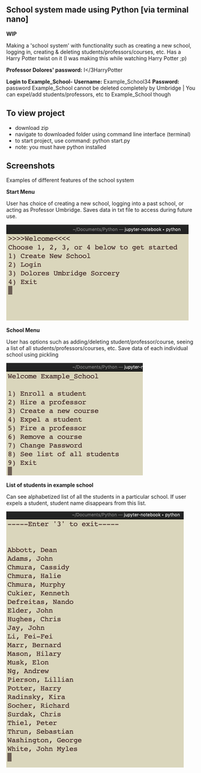 School system made using Python [via terminal nano]
---------------------------------------------------------------
**WIP**

Making a 'school system' with functionality such as creating a new school, logging in, creating & deleting students/professors/courses, etc.
Has a Harry Potter twist on it (I was making this while watching Harry Potter ;p)

**Professor Dolores' password:** I</3HarryPotter

**Login to Example_School-** **Username:** Example_School34 **Password:** password
Example_School cannot be deleted completely by Umbridge | You can expel/add students/professors, etc to Example_School though

To view project
---------------------------
- download zip
- navigate to downloaded folder using command line interface (terminal)
- to start project, use command: python start.py 
- note: you must have python installed


Screenshots
---------------------------------
Examples of different features of the school system

**Start Menu**

User has choice of creating a new school, logging into a past school, or acting as Professor Umbridge. Saves data in txt file to access during future use.


![](Images/WelcomeMenu.png)

**School Menu**

User has options such as adding/deleting student/professor/course, seeing a list of all students/professors/courses, etc. Save data of each individual school using pickling


![](Images/SchoolMenu.png)

**List of students in example school**

Can see alphabetized list of all the students in a particular school. If user expels a student, student name disappears from this list.


![](Images/StudentList.png)
